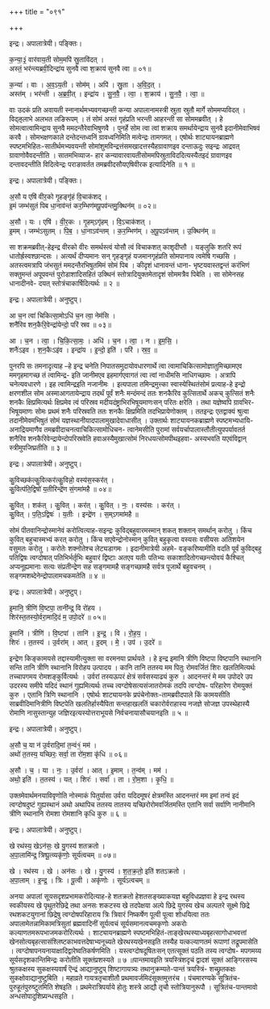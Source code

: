 +++
title = "०९१"

+++


इन्द्रः। अपालात्रेयी। पङ्क्तिः।

क॒न्या॒३॒॑ वार॑वाय॒ती सोम॒मपि॑ स्रु॒तावि॑दत् ।  
अस्तं॒ भर॑न्त्यब्रवी॒दिन्द्रा॑य सुनवै त्वा श॒क्राय॑ सुनवै त्वा ॥ ०१॥

क॒न्या॑ । वाः । अ॒व॒ऽय॒ती । सोम॑म् । अपि॑ । स्रु॒ता । अ॒वि॒द॒त् ।  
अस्त॑म् । भर॑न्ती । अ॒ब्र॒वी॒त् । इन्द्रा॑य । सु॒न॒वै॒ । त्वा॒ । श॒क्राय॑ । सु॒न॒वै॒ । त्वा॒ ॥

वाः उदकं प्रति अवायती स्नानार्थमभ्यवगच्छन्ती कन्या अपालानामस्त्री स्रुता स्रुतौ मार्गे सोममप्यविदत् । विद्ऌलाभे अलभत लङिरूपम् । तं सोमं अस्तं गृहंप्रति भरन्ती आहरन्ती सा सोममब्रवीत् । हे सोमत्वात्वामिन्द्राय सुनवै ममदन्तैरेवाभिषुणवै । पुनर्हे सोम त्वा त्वां शक्राय समर्थायेन्द्राय सुनवै इदानीमेवाभिषवं करवै । सोमभक्षणकाले दन्तेदन्तध्वनिं ग्रावध्वनिमिति मत्वेन्द्रः तामगमत् । एषोर्थः शाट्यायनब्राह्मणे स्पष्टमभिहितः-सातीर्थमभ्यवयन्ती सोमांशुमविन्द्रत्तंसमखादत्तस्यैहग्रावाणइव दन्ताऊदुः सइन्द्रः आद्रवत् ग्रावाणोवैवदन्तीति । सातमभिव्याज- हार कन्यावारवायतीसोममपिस्रुताविददित्यस्यैतइदं ग्रावाणइव दन्तावदन्तीति विदित्वेन्द्रः पराङावर्तत तमब्रवीदसौयएषिवीरक इत्यादिनेति ॥ १ ॥

इन्द्रः। अपालात्रेयी। पङ्क्तिः।

अ॒सौ य एषि॑ वीर॒को गृ॒हङ्गृ॑हं वि॒चाक॑शद् ।  
इ॒मं जम्भ॑सुतं पिब धा॒नाव॑न्तं कर॒म्भिण॑मपू॒पव॑न्तमु॒क्थिन॑म् ॥ ०२॥

अ॒सौ । यः । एषि॑ । वी॒र॒कः । गृ॒हम्ऽगृ॑हम् । वि॒ऽचाक॑शत् ।  
इ॒मम् । जम्भ॑ऽसुतम् । पि॒ब॒ । धा॒नाऽव॑न्तम् । क॒र॒म्भिण॑म् । अ॒पू॒पऽव॑न्तम् । उ॒क्थिन॑म् ॥

सा शक्रमब्रवीत्-हेइन्द्र वीरको वीरः समर्थस्त्वं योसौ त्वं विचाकशत् काशृदीप्तौ । यङ्लुकि शतरि रूपं धातोर्ह्रस्वश्छान्दसः । अत्यर्थं दीप्यमानः सन् गृहङ्गृहं यजमानगृहंप्रति सोमपानाय त्वमेषि गच्छसि । अतस्त्वमत्रापि जंभसुतं ममदन्तैरभिषुतमिमं सोमं पिब । कीदृशं धानावन्तं धाना- भृष्टयवास्तद्वन्तं करंभिणं सक्तुमन्तं अपूपवन्तं पुरोडाशादिसहितं उक्थिनं स्तोत्रादियुक्तमेतादृशं सोममत्रैव पिबेति । सा सोमेनसह धानादीनवे- दयत् स्तोत्रंचाकार्षिदित्यर्थः ॥ २ ॥

इन्द्रः। अपालात्रेयी। अनुष्टुप्।

आ च॒न त्वा॑ चिकित्सा॒मोऽधि॑ च॒न त्वा॒ नेम॑सि ।  
शनै॑रिव शन॒कैरि॒वेन्द्रा॑येन्दो॒ परि॑ स्रव ॥ ०३॥

आ । च॒न । त्वा॒ । चि॒कि॒त्सा॒मः॒ । अधि॑ । च॒न । त्वा॒ । न । इ॒म॒सि॒ ।  
शनैः॑ऽइव । श॒न॒कैःऽइ॑व । इन्द्रा॑य । इ॒न्दो॒ इति॑ । परि॑ । स्र॒व॒ ॥

पुनरपि सः तमनादृत्याह –हे इन्द्र चनेति निपातसमुदायोवधारणार्थे त्वा त्वामाचिकित्सामोज्ञातुमिच्छामएव ममगृहमागच्छ तं त्वामिन्द्र- इति जानीमएव इहमार्गएवागतं त्वा त्वां नाधीमसि नाधिगच्छामः । अत्रापि चनेत्यवधारणे । इह त्वामिन्द्रइति नजानीमः । इत्यपाला तमिन्द्रमुत्त्का स्वास्येस्थितंसोमं प्रत्याह-हे इन्द्रो क्षरणशील सोम अस्माआगतायेन्द्राय तदर्थं पूर्वं शनैः मन्दंमन्दं ततः शनकैरिव कुत्सितार्थे अकच् कुत्सितं शनैः शनकैः क्षिप्रमित्यर्थः क्षिप्रमेव त्वं परिस्रव मदीयदंष्ट्राभिरभिषूयमाणःसन् परितः क्षरेति । तथा यज्ञेष्वपि ग्रावभिर- भिषूयमाणः सोमः प्रथमं शनैः परिस्रवति ततः शनकैः क्षिप्रमिति तदभिप्रायेणोक्तम् । ततइन्द्रः एतद्वाक्यं श्रुत्वा तदानीमेवमभिषुतं सोमं यज्ञस्थानीयादपालामुखादेवाधासीत् । उक्तार्थः शाट्यायनकब्राह्मणे स्पष्टमभ्यधायि-अनाद्रियमाणैव तमब्रवीदाचनत्वाचिकित्सामोधिचन- त्वानेमसीति पुरामां सर्वयर्चापालास्तौतीत्युपपर्यावतर्त शनैरिव शनकैरिवेन्द्रायेन्दोपरिस्रवेति हवाअस्यैमुखात्सोमं निरधयत्सोमपीथइहवा- अस्यभवति यएवंविद्वान् स्त्रीमुपजिघ्रतीति ॥ ३ ॥

इन्द्रः। अपालात्रेयी। अनुष्टुप्।

कु॒विच्छक॑त्कु॒वित्कर॑त्कु॒विन्नो॒ वस्य॑स॒स्कर॑त् ।  
कु॒वित्प॑ति॒द्विषो॑ य॒तीरिन्द्रे॑ण सं॒गमा॑महै ॥ ०४॥

कु॒वित् । शक॑त् । कु॒वित् । कर॑त् । कु॒वित् । नः॒ । वस्य॑सः । कर॑त् ।  
कु॒वित् । प॒ति॒ऽद्विषः॑ । य॒तीः । इन्द्रे॑ण । स॒म्ऽगमा॑महै ॥

सोमं पीतवानिन्द्रोस्मानेवं करोत्वित्याह-सइन्द्रः कुविद्बहुवारमस्मान् शकत् शक्तान् समर्थान् करोतु । किंच कुवित् बहुचास्मभ्यं करत् करोतु । किंच सएवेन्द्रोनोस्मान् कुवित् बहुकृत्वा वस्यसः वसीयसः अतिशयेन वसुमतः करोतु । करोतेः शक्नोतेश्च लेट्यडागमः । इदानीमात्रेयी अहमे- वङ्करिष्यामीति वदति पूर्वं कुविद्बहु पतिद्विषः त्वग्दोषात् पतिभिर्भर्तृभिः बहुवारं द्विष्टाः अतएव यतीः पतिभ्यः सकाशादितोगच्छन्त्योवयं कैश्चित् अप्यनूह्यमानाः सत्यः संप्रतीन्द्रेण सह सङ्गमामहै सङ्गच्छामहै सर्वत्र पूजार्थे बहुवचनम् । सङ्गमशब्देनेन्द्रोपालामचकमतेति ॥ ४ ॥

इन्द्रः। अपालात्रेयी। अनुष्टुप्।

इ॒मानि॒ त्रीणि॑ वि॒ष्टपा॒ तानी॑न्द्र॒ वि रो॑हय ।  
शिर॑स्त॒तस्यो॒र्वरा॒मादि॒दं म॒ उपो॒दरे॑ ॥ ०५॥

इ॒मानि॑ । त्रीणि॑ । वि॒ष्टपा॑ । तानि॑ । इ॒न्द्र॒ । वि । रो॒ह॒य॒ ।  
शिरः॑ । त॒तस्य॑ । उ॒र्वरा॑म् । आत् । इ॒दम् । मे॒ । उप॑ । उ॒दरे॑ ॥

इन्द्रेण किङ्कामयसे तद्दास्यामीत्युक्ता सा वरमनया प्रार्थयते । हे इन्द्र इमानि त्रीणि विष्टपा विष्टपानि स्थानानि सन्ति तानि त्रीणि स्थानानि विरोहय उत्पादय । कानि तानि ततस्य मम पितुः रोमवर्जितं शिरः खलतिमित्यर्थः तच्चापगमय रोमशङ्कुर्वित्यर्थः । उर्वरां तस्यऊपरं क्षेत्रं सर्वसस्याढ्यं कुरु । आदनन्तरं मे मम उपोदरे उप उदरस्य समीपे यदिदं स्थानं गुह्यमित्यर्थः तच्च त्वग्दोषेसत्यसंजातरोमकं तदपि त्वग्दोष- परिहारेण रोमयुक्तं कुरु । एतानि त्रिणि स्थानानि । एषोर्थः शाट्यायनके प्रपंचेनोक्तः-तामब्रवीदपाले किं कामयसीति साब्रवीदिमानित्रीणि विष्टपेति खलतिर्हास्यैपिता सन्तहाखलतिं चकारोर्वराहास्य नजज्ञे सोजज्ञ उपस्थेहास्यै रोमाणि नासुस्तान्युह जज्ञिरइत्यस्योत्तराभूयसे निर्वचनायासौचयानइति ॥ ५ ॥

इन्द्रः। अपालात्रेयी। अनुष्टुप्।

अ॒सौ च॒ या न॑ उ॒र्वरादि॒मां त॒न्वं१॒॑ मम॑ ।  
अथो॑ त॒तस्य॒ यच्छिरः॒ सर्वा॒ ता रो॑म॒शा कृ॑धि ॥ ०६॥

अ॒सौ । च॒ । या । नः॒ । उ॒र्वरा॑ । आत् । इ॒माम् । त॒न्व॑म् । मम॑ ।  
अथो॒ इति॑ । त॒तस्य॑ । यत् । शिरः॑ । सर्वा॑ । ता । रो॒म॒शा । कृ॒धि॒ ॥

उक्तमेवार्थमनयाविवृणोति नोस्माकं पितुर्यासा उर्वरा यदिदमूषरं क्षेत्रमस्ति आदनन्तरं मम इमां तन्वं इदं त्वग्दोषदुष्टं गुह्यस्थानं अथो अथापिच ततस्य तातस्य यच्छिरोरोमवर्जितमस्ति एतानि सर्वा सर्वाणि नानीमानि त्रीणि स्थानानि रोमशा रोमशानि कृधि कुरु ॥ ६ ॥

इन्द्रः। अपालात्रेयी। अनुष्टुप्।

खे रथ॑स्य॒ खेऽन॑सः॒ खे यु॒गस्य॑ शतक्रतो ।  
अ॒पा॒लामि॑न्द्र॒ त्रिष्पू॒त्व्यकृ॑णोः॒ सूर्य॑त्वचम् ॥ ०७॥

खे । रथ॑स्य । खे । अन॑सः । खे । यु॒गस्य॑ । श॒त॒क्र॒तो॒ इति॑ शतऽक्रतो ।  
अ॒पा॒लाम् । इ॒न्द्र॒ । त्रिः । पू॒त्वी । अकृ॑णोः । सूर्य॑ऽत्वचम् ॥

अनया अपालां सूयसदृशप्रभामकरोदित्याह-हे शतक्रतो हेशतसङ्ख्याकयज्ञ बहुविधप्रज्ञवा हे इन्द्र रथस्य स्वकीयस्य खे पृथुतरेछिद्रे तथा अनसः शकटस्य खे तदपेक्षया अल्पे छिद्रे युगस्य खेच अल्पतरे सूक्ष्मे छिद्रे रथशकटयुगानां छिद्रेषु त्वग्दोषपरिहाराय त्रिः त्रिवारं निष्कर्षेण पूत्वी पूत्वा शोधयित्वा ततः अपालामेतन्नामिकामत्रिसुतां ब्रह्मवादिनीं सूर्यत्वचं सूर्यसमानत्वचमकृणोः अकरोः कल्याणतमरूपभाजमकरोरित्यर्थः । शाट्यायनब्राह्मणे स्पष्टमभिहितं-ताङ्खेरथस्याध्यबृहत्सागोधाभवत्तां खेनसोत्यबृहत्सासंश्लिष्टकाभवत्तदेषाभ्यनूच्यते खेरथस्यखेनसइति तस्यैह यत्कल्याणतमं रूपाणां तद्रूपमासेति । त्वग्दोषापनयनायाक्षादिद्वारेष्वतिकर्षणमिति । यस्त्वग्दोषदूषितःसन् एतत्सूक्तं पठति तस्य त्वग्दोष- मपगमय्य सूर्यसदृशकान्तिमिन्द्रः करोतीति सूक्तंप्रशस्यते ॥ ७ ॥पान्तमावइति त्रयस्त्रिंशदृचं द्वादशं सूक्तं आङ्गिरसस्य श्रुतकक्षस्य सुकक्षस्यवार्षं ऎन्द्रं आद्यानुष्टुप् शिष्टागायत्र्यः तथानुक्रम्यते-पान्तं त्रयस्त्रिं- शच्छ्रुतकक्षः सुकक्षोवाद्यानुष्टुबिति । महाव्रते गायत्रतृचाशीतौ प्रथमावर्जमिदंसूक्तमुत्तरंच । पंचमारण्यके सूत्रितंच-पुरुहूतंपुरुष्टुतमिति शेषइति । प्रथमेरात्रिपर्याये होतुः शस्त्रे आद्यौ तृचौ स्तोत्रियानुरूपौ । सूत्रितंच-पान्तमावो अन्धसोपादुशिप्र्यन्धसइति ।